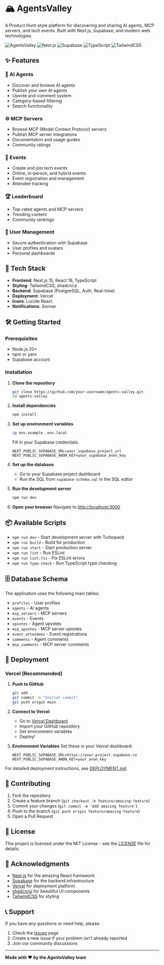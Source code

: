 # 🏔️ AgentsValley

A Product Hunt-style platform for discovering and sharing AI agents, MCP servers, and tech events. Built with Next.js, Supabase, and modern web technologies.

![AgentsValley](https://img.shields.io/badge/AgentsValley-v0.1.0-blue)
![Next.js](https://img.shields.io/badge/Next.js-15.5.4-black)
![Supabase](https://img.shields.io/badge/Supabase-Database-green)
![TypeScript](https://img.shields.io/badge/TypeScript-5.0-blue)
![TailwindCSS](https://img.shields.io/badge/TailwindCSS-4.0-cyan)

## ✨ Features

### 🤖 AI Agents
- Discover and browse AI agents
- Publish your own AI agents
- Upvote and comment system
- Category-based filtering
- Search functionality

### ⚙️ MCP Servers
- Browse MCP (Model Context Protocol) servers
- Publish MCP server integrations
- Documentation and usage guides
- Community ratings

### 📅 Events
- Create and join tech events
- Online, in-person, and hybrid events
- Event registration and management
- Attendee tracking

### 🏆 Leaderboard
- Top-rated agents and MCP servers
- Trending content
- Community rankings

### 👤 User Management
- Secure authentication with Supabase
- User profiles and avatars
- Personal dashboards

## 🚀 Tech Stack

- **Frontend**: Next.js 15, React 19, TypeScript
- **Styling**: TailwindCSS, shadcn/ui
- **Backend**: Supabase (PostgreSQL, Auth, Real-time)
- **Deployment**: Vercel
- **Icons**: Lucide React
- **Notifications**: Sonner

## 🛠️ Getting Started

### Prerequisites

- Node.js 20+ 
- npm or yarn
- Supabase account

### Installation

1. **Clone the repository**
   ```bash
   git clone https://github.com/your-username/agents-valley.git
   cd agents-valley
   ```

2. **Install dependencies**
   ```bash
   npm install
   ```

3. **Set up environment variables**
   ```bash
   cp env.example .env.local
   ```
   
   Fill in your Supabase credentials:
   ```env
   NEXT_PUBLIC_SUPABASE_URL=your_supabase_project_url
   NEXT_PUBLIC_SUPABASE_ANON_KEY=your_supabase_anon_key
   ```

4. **Set up the database**
   - Go to your Supabase project dashboard
   - Run the SQL from `supabase-schema.sql` in the SQL editor

5. **Run the development server**
   ```bash
   npm run dev
   ```

6. **Open your browser**
   Navigate to [http://localhost:3000](http://localhost:3000)

## 📦 Available Scripts

- `npm run dev` - Start development server with Turbopack
- `npm run build` - Build for production
- `npm run start` - Start production server
- `npm run lint` - Run ESLint
- `npm run lint:fix` - Fix ESLint errors
- `npm run type-check` - Run TypeScript type checking

## 🗄️ Database Schema

The application uses the following main tables:

- `profiles` - User profiles
- `agents` - AI agents
- `mcp_servers` - MCP servers
- `events` - Events
- `upvotes` - Agent upvotes
- `mcp_upvotes` - MCP server upvotes
- `event_attendees` - Event registrations
- `comments` - Agent comments
- `mcp_comments` - MCP server comments

## 🚀 Deployment

### Vercel (Recommended)

1. **Push to GitHub**
   ```bash
   git add .
   git commit -m "Initial commit"
   git push origin main
   ```

2. **Connect to Vercel**
   - Go to [Vercel Dashboard](https://vercel.com/dashboard)
   - Import your GitHub repository
   - Set environment variables
   - Deploy!

3. **Environment Variables**
   Set these in your Vercel dashboard:
   ```
   NEXT_PUBLIC_SUPABASE_URL=https://your-project.supabase.co
   NEXT_PUBLIC_SUPABASE_ANON_KEY=your_anon_key
   ```

For detailed deployment instructions, see [DEPLOYMENT.md](./DEPLOYMENT.md).

## 🤝 Contributing

1. Fork the repository
2. Create a feature branch (`git checkout -b feature/amazing-feature`)
3. Commit your changes (`git commit -m 'Add amazing feature'`)
4. Push to the branch (`git push origin feature/amazing-feature`)
5. Open a Pull Request

## 📝 License

This project is licensed under the MIT License - see the [LICENSE](LICENSE) file for details.

## 🙏 Acknowledgments

- [Next.js](https://nextjs.org/) for the amazing React framework
- [Supabase](https://supabase.com/) for the backend infrastructure
- [Vercel](https://vercel.com/) for deployment platform
- [shadcn/ui](https://ui.shadcn.com/) for beautiful UI components
- [TailwindCSS](https://tailwindcss.com/) for styling

## 📞 Support

If you have any questions or need help, please:

1. Check the [Issues](https://github.com/your-username/agents-valley/issues) page
2. Create a new issue if your problem isn't already reported
3. Join our community discussions

---

**Made with ❤️ by the AgentsValley team**